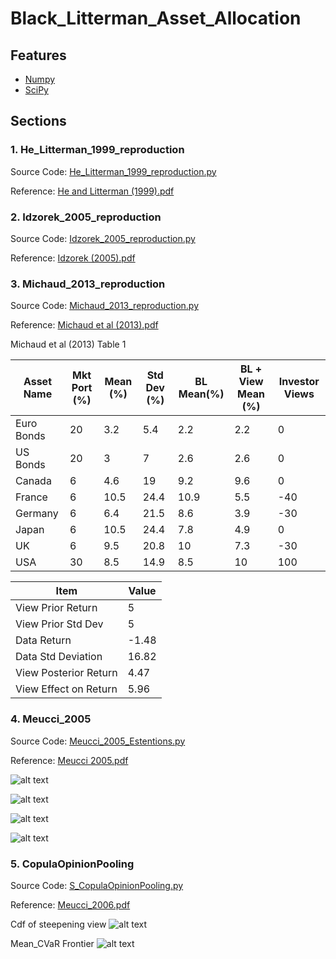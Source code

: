 # Black_Litterman_Asset_Allocation

## Features ##
- [Numpy](http://www.numpy.org) 
- [SciPy](https://www.scipy.org)

## Sections ##
### 1. He_Litterman_1999_reproduction ###
Source Code: [He_Litterman_1999_reproduction.py](https://github.com/moyixinqing/Black_Litterman_Example/blob/master/He_Litterman_1999_reproduction.py) <br/>

Reference: [He and Litterman (1999).pdf](https://github.com/moyixinqing/Black_Litterman_Example/blob/master/reference/He_Litterman_1999.pdf)

### 2. Idzorek_2005_reproduction ###
Source Code: [Idzorek_2005_reproduction.py](https://github.com/moyixinqing/Black_Litterman_Example/blob/master/Idzorek_2005_reproduction.py) <br/>

Reference: [Idzorek (2005).pdf](https://github.com/moyixinqing/Black_Litterman_Example/blob/master/reference/Idzorek_2005_%20A%20STEP-BY-STEP%20GUIDE%20TO%20THE%20BLACK-LITTERMAN%20MODEL.pdf)<br/>

### 3. Michaud_2013_reproduction ###
Source Code: [Michaud_2013_reproduction.py](https://github.com/moyixinqing/Black_Litterman_Example/blob/master/Michaud_2013_reproduction.py) <br/>

Reference: [Michaud et al (2013).pdf](https://github.com/moyixinqing/Black_Litterman_Example/blob/master/reference/Michaud_2013.pdf)<br/>

Michaud et al (2013) Table 1

| Asset Name | Mkt Port (%) | Mean (%) | Std Dev (%) | BL Mean(%) | BL + View  Mean (%) | Investor Views |
|------------|--------------|----------|-------------|------------|---------------------|----------------|
| Euro Bonds | 20           | 3.2      | 5.4         | 2.2        | 2.2                 | 0              |
| US Bonds   | 20           | 3        | 7           | 2.6        | 2.6                 | 0              |
| Canada     | 6            | 4.6      | 19          | 9.2        | 9.6                 | 0              |
| France     | 6            | 10.5     | 24.4        | 10.9       | 5.5                 | -40            |
| Germany    | 6            | 6.4      | 21.5        | 8.6        | 3.9                 | -30            |
| Japan      | 6            | 10.5     | 24.4        | 7.8        | 4.9                 | 0              |
| UK         | 6            | 9.5      | 20.8        | 10         | 7.3                 | -30            |
| USA        | 30           | 8.5      | 14.9        | 8.5        | 10                  | 100            |

|Item                   |Value  |
|-----------------------|-------|
| View Prior Return     | 5     |
| View Prior Std Dev    | 5     |
| Data Return           | -1.48 |
| Data Std Deviation    | 16.82 |
| View Posterior Return | 4.47  |
| View Effect on Return | 5.96  |

### 4. Meucci_2005 ###
Source Code: [Meucci_2005_Estentions.py](https://github.com/moyixinqing/Black_Litterman_Example/blob/master/Meucci_2005_Extensions.py) <br/>

Reference: [Meucci 2005.pdf](https://github.com/moyixinqing/Black_Litterman_Example/blob/master/reference/Meucci%20(2005a).pdf)<br/>

![alt text](https://github.com/moyixinqing/Black_Litterman_Example/blob/master/Images/Efficient_Frontier.png)

![alt text](https://github.com/moyixinqing/Black_Litterman_Example/blob/master/Images/true_frontier.png)

![alt text](https://github.com/moyixinqing/Black_Litterman_Example/blob/master/Images/prior_frontier.png)

![alt text](https://github.com/moyixinqing/Black_Litterman_Example/blob/master/Images/BL_MV_frontier.png)

### 5. CopulaOpinionPooling ###
Source Code: 
[S_CopulaOpinionPooling.py](https://github.com/moyixinqing/Black_Litterman_Example/blob/master/S_CopulaOpinionPooling.py) <br/>


Reference: [Meucci_2006.pdf](https://github.com/moyixinqing/Black_Litterman_Example/blob/master/reference/Meucci_2006.pdf)

Cdf of steepening view
![alt text](https://github.com/moyixinqing/Black_Litterman_Example/blob/master/Images/Cdf_of_the_steepening_view.png)

Mean_CVaR Frontier
![alt text](https://github.com/moyixinqing/Black_Litterman_Example/blob/master/Images/Mean-CVaR_Frontier.png)


